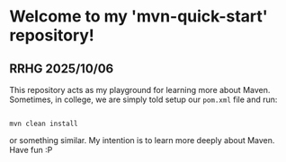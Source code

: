 # Welcome to my 'mvn-quick-start' repository!
## RRHG 2025/10/06

This repository acts as my playground for learning more
about Maven.
Sometimes, in college, we are simply told setup our
```pom.xml``` file and run:

<code>
mvn clean install
</code>

or something similar. My intention is to learn more deeply
about Maven. Have fun :P